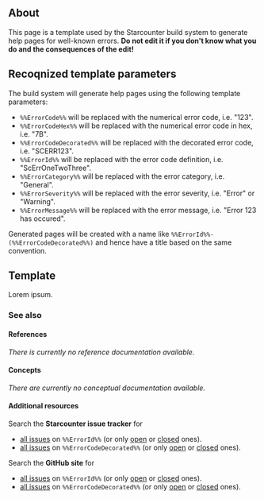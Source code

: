 <!--TemplateMetadata-->
## About
This page is a template used by the Starcounter build system to generate help pages for well-known errors. **Do not edit it if you don't know what you do and the consequences of the edit!**

## Recoqnized template parameters
The build system will generate help pages using the following template parameters:
* ```%%ErrorCode%%``` will be replaced with the numerical error code, i.e. "123".
* ```%%ErrorCodeHex%%``` will be replaced with the numerical error code in hex, i.e. "7B".
* ```%%ErrorCodeDecorated%%``` will be replaced with the decorated error code, i.e. "SCERR123".
* ```%%ErrorId%%``` will be replaced with the error code definition, i.e. "ScErrOneTwoThree".
* ```%%ErrorCategory%%``` will be replaced with the error category, i.e. "General".
* ```%%ErrorSeverity%%``` will be replaced with the error severity, i.e. "Error" or "Warning".
* ```%%ErrorMessage%%``` will be replaced with the error message, i.e. "Error 123 has occured".

Generated pages will be created with a name like ```%%ErrorId%%-(%%ErrorCodeDecorated%%)``` and hence have a title based on the same convention.

## Template
<!--TemplateMetadata/-->
<!--TemplateContent-->
Lorem ipsum.
### See also
#### References
_There is currently no reference documentation available._
#### Concepts
_There are currently no conceptual documentation available._
#### Additional resources
Search the **Starcounter issue tracker** for
* [all issues](https://github.com/Starcounter/Starcounter/search?q=%%ErrorId%%&type=Issues) on ```%%ErrorId%%``` (or only [open](https://github.com/Starcounter/Starcounter/search?q=%%ErrorId%%+state%3Aopen&type=Issues) or [closed](https://github.com/Starcounter/Starcounter/search?q=%%ErrorId%%+state%3Aclosed&type=Issues) ones).
* [all issues](https://github.com/Starcounter/Starcounter/search?q=%%ErrorCodeDecorated%%&type=Issues) on ```%%ErrorCodeDecorated%%``` (or only [open](https://github.com/Starcounter/Starcounter/search?q=%%ErrorCodeDecorated%%+state%3Aopen&type=Issues) or [closed](https://github.com/Starcounter/Starcounter/search?q=%%ErrorCodeDecorated%%+state%3Aclosed&type=Issues) ones).

Search the **GitHub site** for
* [all issues](https://github.com/search?q=%%ErrorId%%&type=Issues) on ```%%ErrorId%%``` (or only [open](https://github.com/search?q=%%ErrorId%%+state%3Aopen&type=Issues) or [closed](https://github.com/Starcounter/Starcounter/search?q=%%ErrorId%%+state%3Aclosed&type=Issues) ones).
* [all issues](https://github.com/search?q=%%ErrorCodeDecorated%%&type=Issues) on ```%%ErrorCodeDecorated%%``` (or only [open](https://github.com/search?q=%%ErrorCodeDecorated%%+state%3Aopen&type=Issues) or [closed](https://github.com/Starcounter/search?q=%%ErrorCodeDecorated%%+state%3Aclosed&type=Issues) ones).

<!--TemplateContent/-->